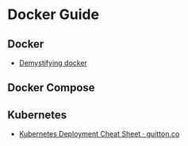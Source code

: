 # Docker Guide

## Docker

- [Demystifying docker](https://www.youtube.com/watch?v=pGYAg7TMmp0&index=1&list=PLoYCgNOIyGAAzevEST2qm2Xbe3aeLFvLc)

## Docker Compose

## Kubernetes

- [Kubernetes Deployment Cheat Sheet · guitton.co](https://guitton.co/posts/kubernetes-cheatsheet/)
